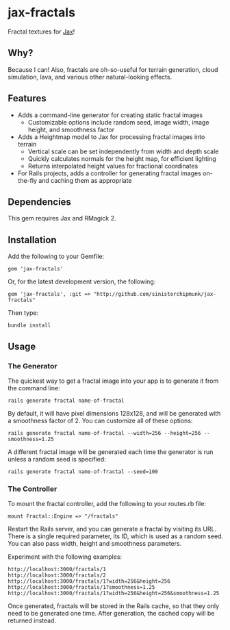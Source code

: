 # jax-fractals

Fractal textures for [Jax](http://blog.jaxgl.com/what-is-jax)!

## Why?

Because I can! Also, fractals are oh-so-useful for terrain generation, cloud simulation, lava, and various other natural-looking effects.

## Features

* Adds a command-line generator for creating static fractal images
  * Customizable options include random seed, image width, image height, and smoothness factor
* Adds a Heightmap model to Jax for processing fractal images into terrain
  * Vertical scale can be set independently from width and depth scale
  * Quickly calculates normals for the height map, for efficient lighting
  * Returns interpolated height values for fractional coordinates
* For Rails projects, adds a controller for generating fractal images on-the-fly and caching them as appropriate

## Dependencies

This gem requires Jax and RMagick 2.

## Installation

Add the following to your Gemfile:

    gem 'jax-fractals'

Or, for the latest development version, the following:

    gem 'jax-fractals', :git => "http://github.com/sinisterchipmunk/jax-fractals"

Then type:

    bundle install

## Usage

### The Generator

The quickest way to get a fractal image into your app is to generate it from the command line:

    rails generate fractal name-of-fractal
    
By default, it will have pixel dimensions 128x128, and will be generated with a smoothness factor of 2. You can customize all of these options:

    rails generate fractal name-of-fractal --width=256 --height=256 --smoothness=1.25

A different fractal image will be generated each time the generator is run unless a random seed is specified:

    rails generate fractal name-of-fractal --seed=100

### The Controller

To mount the fractal controller, add the following to your routes.rb file:

    mount Fractal::Engine => "/fractals"

Restart the Rails server, and you can generate a fractal by visiting its URL. There is a single required parameter, its ID, which is used as a random seed. You can also pass width, height and smoothness parameters.

Experiment with the following examples:

    http://localhost:3000/fractals/1
    http://localhost:3000/fractals/2
    http://localhost:3000/fractals/1?width=256&height=256
    http://localhost:3000/fractals/1?smoothness=1.25
    http://localhost:3000/fractals/1?width=256&height=256&smoothness=1.25

Once generated, fractals will be stored in the Rails cache, so that they only need to be generated one time. After generation, the cached copy will be returned instead.

